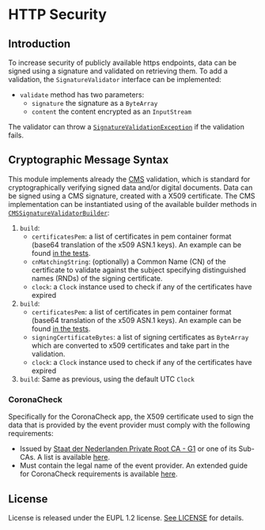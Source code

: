 
# HTTP Security

## Introduction
To increase security of publicly available https endpoints, data can be signed using a signature and validated on retrieving them.
To add a validation, the `SignatureValidator` interface can be implemented:
- `validate` method has two parameters:
  - `signature` the signature as a `ByteArray`
  - `content` the content encrypted as an `InputStream`

The validator can throw a [`SignatureValidationException`](/src/main/java/nl/rijksoverheid/rdo/modules/httpsecurity/SignatureValidationException.kt) if the validation fails.

## Cryptographic Message Syntax
This module implements already the [CMS](https://en.wikipedia.org/wiki/Cryptographic_Message_Syntax) validation, which is standard for cryptographically verifying signed data and/or digital documents. 
Data can be signed using a CMS signature, created with a X509 certificate.
The CMS implementation can be instantiated using of the available builder methods in [`CMSSignatureValidatorBuilder`](/src/main/java/nl/rijksoverheid/rdo/modules/httpsecurity/cms/CMSSignatureValidatorBuilder.kt):
1. `build`:
   - `certificatesPem`: a list of certificates in pem container format (base64 translation of the x509 ASN.1 keys). An example can be found [in the tests](/src/test/java/nl/rijksoverheid/rdo/modules/httpsecurity/certificates.kt).
   - `cnMatchingString`: (optionally) a Common Name (CN) of the certificate to validate against the subject specifying distinguished names (RNDs) of the signing certificate.
   - `clock`: a `Clock` instance used to check if any of the certificates have expired
2. `build`:
    - `certificatesPem`: a list of certificates in pem container format (base64 translation of the x509 ASN.1 keys). An example can be found [in the tests](/src/test/java/nl/rijksoverheid/rdo/modules/httpsecurity/certificates.kt).
    - `signingCertificateBytes`: a list of signing certificates as `ByteArray` which are converted to x509 certificates and take part in the validation.
    - `clock`: a `Clock` instance used to check if any of the certificates have expired
3. `build`:
    Same as previous, using the default UTC `Clock`

### CoronaCheck
Specifically for the CoronaCheck app, the X509 certificate used to sign the data that is provided by the event provider must comply with the following requirements:
- Issued by [Staat der Nederlanden Private Root CA - G1](http://cert.pkioverheid.nl/PrivateRootCA-G1.cer) or one of its Sub-CAs. A list is available [here](https://cert.pkioverheid.nl/).
- Must contain the legal name of the event provider.
An extended guide for CoronaCheck requirements is available [here](https://github.com/minvws/nl-covid19-coronacheck-app-coordination/blob/main/architecture/Security%20Architecture.md).

## License

License is released under the EUPL 1.2 license. [See LICENSE](https://github.com/minvws/nl-rdo-app-android-modules/blob/master/LICENSE.txt) for details.
